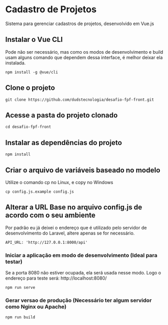 # Cadastro de Projetos

Sistema para gerenciar cadastros de projetos, desenvolvido em Vue.js

## Instalar o Vue CLI
Pode não ser necessário, mas como os modos de desenvolvimento e build usam alguns comando que dependem dessa interface, é melhor deixar ela instalada.
```
npm install -g @vue/cli
```

## Clone o projeto
```
git clone https://github.com/dudstecnologia/desafio-fpf-front.git
```

## Acesse a pasta do projeto clonado
```
cd desafio-fpf-front
```

## Instalar as dependências do projeto
```
npm install
```

## Criar o arquivo de variáveis baseado no modelo
Utilize o comando cp no Linux, e copy no Windows
```
cp config.js.example config.js
```

## Alterar a URL Base no arquivo config.js de acordo com o seu ambiente
Por padrão eu já deixei o endereço que é utilizado pelo servidor de desenvolvimento do Laravel, altere apenas se for necessário.
```
API_URL: 'http://127.0.0.1:8000/api'
```

### Iniciar a aplicação em modo de desenvolvimento (Ideal para testar)
Se a porta 8080 não estiver ocupada, ela será usada nesse modo. Logo o endereço para teste será: http://localhost:8080/
```
npm run serve
```

### Gerar versao de produção (Necessário ter algum servidor como Nginx ou Apache)
```
npm run build
```
